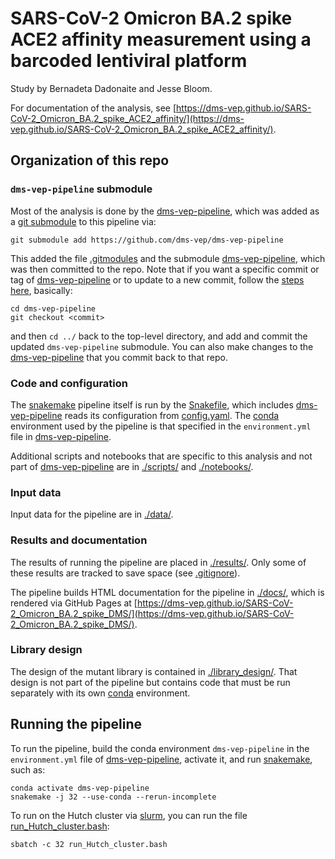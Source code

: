 # SARS-CoV-2 Omicron BA.2 spike ACE2 affinity measurement using a barcoded lentiviral platform
Study by Bernadeta Dadonaite and Jesse Bloom.

For documentation of the analysis, see [https://dms-vep.github.io/SARS-CoV-2_Omicron_BA.2_spike_ACE2_affinity/](https://dms-vep.github.io/SARS-CoV-2_Omicron_BA.2_spike_ACE2_affinity/).

## Organization of this repo

### `dms-vep-pipeline` submodule

Most of the analysis is done by the [dms-vep-pipeline](https://github.com/dms-vep/dms-vep-pipeline), which was added as a [git submodule](https://git-scm.com/book/en/v2/Git-Tools-Submodules) to this pipeline via:

    git submodule add https://github.com/dms-vep/dms-vep-pipeline

This added the file [.gitmodules](.gitmodules) and the submodule [dms-vep-pipeline](dms-vep-pipeline), which was then committed to the repo.
Note that if you want a specific commit or tag of [dms-vep-pipeline](https://github.com/dms-vep/dms-vep-pipeline) or to update to a new commit, follow the [steps here](https://stackoverflow.com/a/10916398), basically:

    cd dms-vep-pipeline
    git checkout <commit>

and then `cd ../` back to the top-level directory, and add and commit the updated `dms-vep-pipeline` submodule.
You can also make changes to the [dms-vep-pipeline](https://github.com/dms-vep/dms-vep-pipeline) that you commit back to that repo.

### Code and configuration
The [snakemake](https://snakemake.readthedocs.io/) pipeline itself is run by the [Snakefile](Snakefile), which includes [dms-vep-pipeline](https://github.com/dms-vep/dms-vep-pipeline) reads its configuration from [config.yaml](config.yaml).
The [conda](https://docs.conda.io/) environment used by the pipeline is that specified in the `environment.yml` file in [dms-vep-pipeline](dms-vep-pipeline).

Additional scripts and notebooks that are specific to this analysis and not part of [dms-vep-pipeline](https://github.com/dms-vep/dms-vep-pipeline) are in [./scripts/](scripts) and [./notebooks/](notebooks).

### Input data
Input data for the pipeline are in [./data/](data).

### Results and documentation
The results of running the pipeline are placed in [./results/](results).
Only some of these results are tracked to save space (see [.gitignore](.gitignore)).

The pipeline builds HTML documentation for the pipeline in [./docs/](docs), which is rendered via GitHub Pages at [https://dms-vep.github.io/SARS-CoV-2_Omicron_BA.2_spike_DMS/](https://dms-vep.github.io/SARS-CoV-2_Omicron_BA.2_spike_DMS/).

### Library design
The design of the mutant library is contained in [./library_design/](library_design).
That design is not part of the pipeline but contains code that must be run separately with its own [conda](https://docs.conda.io/) environment.

## Running the pipeline
To run the pipeline, build the conda environment `dms-vep-pipeline` in the `environment.yml` file of [dms-vep-pipeline](https://github.com/dms-vep/dms-vep-pipeline), activate it, and run [snakemake](https://snakemake.readthedocs.io/), such as:

    conda activate dms-vep-pipeline
    snakemake -j 32 --use-conda --rerun-incomplete

To run on the Hutch cluster via [slurm](https://slurm.schedmd.com/), you can run the file [run_Hutch_cluster.bash](run_Hutch_cluster.bash):

    sbatch -c 32 run_Hutch_cluster.bash
